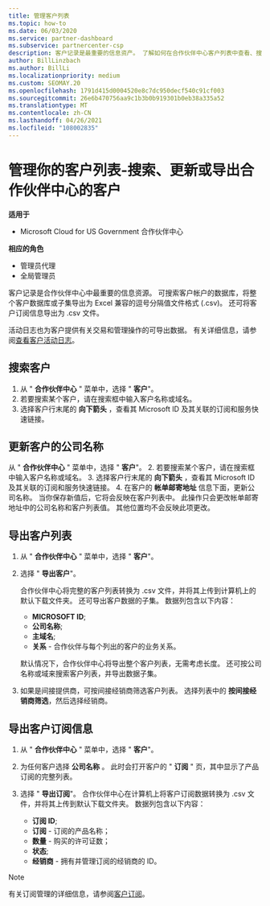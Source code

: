 ```yaml
---
title: 管理客户列表
ms.topic: how-to
ms.date: 06/03/2020
ms.service: partner-dashboard
ms.subservice: partnercenter-csp
description: 客户记录是最重要的信息资产。 了解如何在合作伙伴中心客户列表中查看、搜索、更新 & 导出信息。
author: BillLinzbach
ms.author: BillLi
ms.localizationpriority: medium
ms.custom: SEOMAY.20
ms.openlocfilehash: 1791d415d0004520e8c7dc950decf540c91cf003
ms.sourcegitcommit: 26e6b470756aa9c1b3b0b919301b0eb38a335a52
ms.translationtype: MT
ms.contentlocale: zh-CN
ms.lasthandoff: 04/26/2021
ms.locfileid: "108002835"
---
```

# <a name="manage-your-customer-list---search-update-or-export-customers-in-partner-center"></a>管理你的客户列表-搜索、更新或导出合作伙伴中心的客户

**适用于**

- Microsoft Cloud for US Government 合作伙伴中心

**相应的角色**

- 管理员代理
- 全局管理员

客户记录是合作伙伴中心中最重要的信息资源。 可搜索客户帐户的数据库，将整个客户数据库或子集导出为 Excel 兼容的逗号分隔值文件格式 (.csv)。 还可将客户订阅信息导出为 .csv 文件。

活动日志也为客户提供有关交易和管理操作的可导出数据。 有关详细信息，请参阅[查看客户活动日志](activity-logs.md)。

## <a name="search-for-a-customer"></a>搜索客户

1. 从 " **合作伙伴中心** " 菜单中，选择 " **客户**"。
2. 若要搜索某个客户，请在搜索框中输入客户名称或域名。
3. 选择客户行末尾的 **向下箭头** ，查看其 Microsoft ID 及其关联的订阅和服务快速链接。

## <a name="update-a-customers-company-name"></a>更新客户的公司名称

从 " **合作伙伴中心** " 菜单中，选择 " **客户**"。
2. 若要搜索某个客户，请在搜索框中输入客户名称或域名。
3. 选择客户行末尾的 **向下箭头** ，查看其 Microsoft ID 及其关联的订阅和服务快速链接。
4. 在客户的 **帐单邮寄地址** 信息下面，更新公司名称。 当你保存新值后，它将会反映在客户列表中。 此操作只会更改帐单邮寄地址中的公司名称和客户列表值。 其他位置均不会反映此项更改。

## <a name="export-your-customer-list"></a>导出客户列表

1. 从 " **合作伙伴中心** " 菜单中，选择 " **客户**"。
2. 选择 " **导出客户**"。

   合作伙伴中心将完整的客户列表转换为 .csv 文件，并将其上传到计算机上的默认下载文件夹。 还可导出客户数据的子集。 数据列包含以下内容：

   - **MICROSOFT ID**;
   - **公司名称**;
   - **主域名**;
   - **关系** - 合作伙伴与每个列出的客户的业务关系。

    默认情况下，合作伙伴中心将导出整个客户列表，无需考虑长度。 还可按公司名称或域来搜索客户列表，并导出数据子集。

3. 如果是间接提供商，可按间接经销商筛选客户列表。 选择列表中的 **按间接经销商筛选**，然后选择经销商。


## <a name="export-customer-subscription-information"></a>导出客户订阅信息

1. 从 " **合作伙伴中心** " 菜单中，选择 " **客户**"。

2. 为任何客户选择 **公司名称** 。 此时会打开客户的 " **订阅** " 页，其中显示了产品订阅的完整列表。

3. 选择 " **导出订阅**"。 合作伙伴中心在计算机上将客户订阅数据转换为 .csv 文件，并将其上传到默认下载文件夹。 数据列包含以下内容：
   - **订阅 ID**;
   - **订阅** - 订阅的产品名称；
   - **数量** - 购买的许可证数；
   - **状态**;
   - **经销商** - 拥有并管理订阅的经销商的 ID。

> [!NOTE]  
> 有关订阅管理的详细信息，请参阅[客户订阅](customer-subscriptions.md)。
